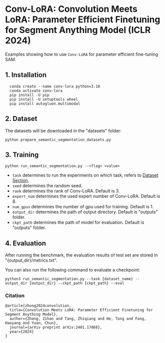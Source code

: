 # Conv-LoRA: Convolution Meets LoRA: Parameter Efficient Finetuning for Segment Anything Model (ICLR 2024)

Examples showing how to use `Conv-LoRA` for parameter efficient fine-tuning SAM.

## 1. Installation
```shell
  conda create --name conv-lora python=3.10
  conda activate conv-lora
  pip install -U pip
  pip install -U setuptools wheel
  pip install autogluon.multimodal
  ```

## 2. Dataset

The datasets will be downloaded in the "datasets" folder:

`python prepare_semantic_segmentation_datasets.py`

## 3. Training

`python run_semantic_segmentation.py --<flag> <value>`

- `task` determines to run the experiments on which task, refers to [Dataset Section](##1-Datasets).
- `seed` determines the random seed.
- `rank` determines the rank of Conv-LoRA. Default is 3.
- `expert_num` determines the used expert number of Conv-LoRA. Default is 8.
- `num_gpus` determines the number of gpu used for training. Default is 1.
- `output_dir` determines the path of output directory. Default is "outputs" folder.
- `ckpt_path` determines the path of model for evaluation. Default is "outputs" folder.

## 4. Evaluation

After running the benchmark, the evaluation results of test set are stored in "{output_dir}/metrics.txt".

You can also run the following command to evaluate a checkpoint:

`python3 run_semantic_segmentation.py --task {dataset_name} --output_dir {output_dir} --ckpt_path {ckpt_path} --eval`


### Citation

```
@article{zhong2024convolution,
  title={Convolution Meets LoRA: Parameter Efficient Finetuning for Segment Anything Model},
  author={Zhong, Zihan and Tang, Zhiqiang and He, Tong and Fang, Haoyang and Yuan, Chun},
  journal={arXiv preprint arXiv:2401.17868},
  year={2024}
}
```